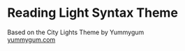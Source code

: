 # Reading Light Syntax Theme

Based on the City Lights Theme by Yummygum <br/>
[yummygum.com](https://yummygum.com) <br/>
